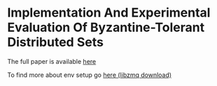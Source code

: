 # Implementation And Experimental Evaluation Of Byzantine-Tolerant Distributed Sets
The full paper is available [here](https://drive.google.com/file/d/1-2VsAEODACo5avVPDkGFf4uqL7uAbUQu/view?usp=sharing)




To find more about env setup go [here (libzmq download)](https://software.opensuse.org/download.html?project=network%3Amessaging%3Azeromq%3Arelease-stable&package=libzmq3-dev)
